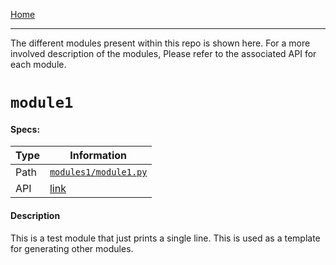 [Home](./)
<hr>

The different modules present within this repo is shown here. 
For a more involved description of the modules, Please refer 
to the associated API for each module.

# `module1`

#### Specs:

| Type | Information                                                            |
|------|------------------------------------------------------------------------|
| Path | [`modules1/module1.py`](../blob/master/src/modules/module1/module1.py) |
| API  | [link](https://github.com/daashna/roundTesting3/modules.module1.html)                  |

#### Description 

This is a test module that just prints a single line. This is used as a 
template for generating other modules.

